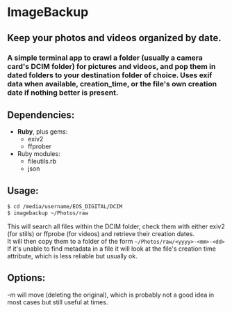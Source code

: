 # ImageBackup

## Keep your photos and videos organized by date.

### A simple terminal app to crawl a folder (usually a camera card's DCIM folder) for pictures and videos, and pop them in dated folders to your destination folder of choice. Uses exif data when available, creation_time, or the file's own creation date if nothing better is present.


## Dependencies:

- **Ruby**, plus gems:
  - exiv2
  - ffprober
- Ruby modules:
  - fileutils.rb
  - json


## Usage:

```bash
$ cd /media/username/EOS_DIGITAL/DCIM
$ imagebackup ~/Photos/raw
```
This will search all files within the DCIM folder, check them with either exiv2 (for stills) or ffprobe (for videos) and retrieve their creation dates.  
It will then copy them to a folder of the form ```~/Photos/raw/<yyyy>-<mm>-<dd>```  
If it's unable to find metadata in a file it will look at the file's creation time attribute, which is less reliable but usually ok.


## Options:
-m will move (deleting the original), which is probably not a good idea in most cases but still useful at times.